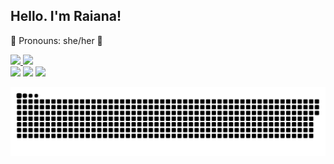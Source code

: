 ## Hello. I'm Raiana!
🌵 Pronouns: she/her 🌵
 <div>
  <a href="https://github.com/raianasousa">
  <img height="180em" src="https://github-readme-stats.vercel.app/api?username=raianasousa&show_icons=true&theme=material-palenight&include_all_commits=true&count_private=true"/>
  <img height="180em" src="https://github-readme-stats.vercel.app/api/top-langs/?username=raianasousa&layout=compact&langs_count=7&theme=dracula"/>
</div>
 
<div> 
  <a href="https://instagram.com/raianassk" target="_blank"><img src="https://img.shields.io/badge/-Instagram-%23E4405F?style=for-the-badge&logo=instagram&logoColor=white" target="_blank"></a>
  <a href = "mailto:ssousaraiana@gmail.com"><img src="https://img.shields.io/badge/-Gmail-%23333?style=for-the-badge&logo=gmail&logoColor=white" target="_blank"></a>
  <a href="https://www.instagram.com/raianassk/" target="_blank"><img src="https://img.shields.io/badge/-LinkedIn-%230077B5?style=for-the-badge&logo=linkedin&logoColor=white" target="_blank"></a> 
 
  ![Snake animation](https://github.com/raianasousa/raianasousa/blob/output/github-contribution-grid-snake.svg)
 
</div>
